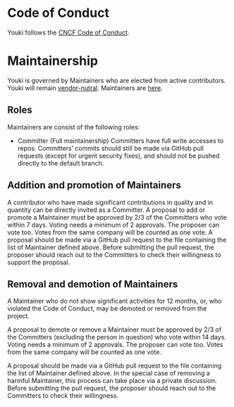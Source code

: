 # Code of Conduct

Youki follows the [CNCF Code of Conduct](https://github.com/cncf/foundation/blob/main/code-of-conduct.md).

# Maintainership

Youki is governed by Maintainers who are elected from active contributors.
Youki will remain [vendor-nutral](https://contribute.cncf.io/maintainers/community/vendor-neutrality/).
Maintainers are [here](./maintainer.md).

## Roles

Maintainers are consist of the following roles:

- Committer (Full maintainership)
    Committers have full write accesses to repos.
    Committers’ commits should still be made via GitHub pull requests (except for urgent security fixes), and should not be pushed directly to the default branch.

## Addition and promotion of Maintainers

A contributor who have made significant contributions in quality and in quantity can be directly invited as a Committer.
A proposal to add or promote a Maintainer must be approved by 2/3 of the Committers who vote within 7 days.
Voting needs a minimum of 2 approvals. The proposer can vote too. Votes from the same company will be counted as one vote.
A proposal should be made via a GitHub pull request to the file containing the list of Maintainer defined above.
Before submitting the pull request, the proposer should reach out to the Committers to check their willingness to support the proposal.

## Removal and demotion of Maintainers

A Maintainer who do not show significant activities for 12 months, or, who violated the Code of Conduct, may be demoted or removed from the project.

A proposal to demote or remove a Maintainer must be approved by 2/3 of the Committers (excluding the person in question) who vote within 14 days.
Voting needs a minimum of 2 approvals. The proposer can vote too. Votes from the same company will be counted as one vote.

A proposal should be made via a GitHub pull request to the file containing the list of Maintainer defined above.
In the special case of removing a harmful Maintainer, this process can take place via a private discussion.
Before submitting the pull request, the proposer should reach out to the Committers to check their willingness.
